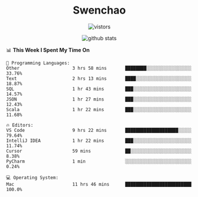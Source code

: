 <h1 align="center">Swenchao</h3>

<p align="center">
  <img src="https://visitor-badge.glitch.me/badge?page_id=Swenchao" alt="vistors" />
</p>

<p align="center">
  <img src="https://github-readme-stats.vercel.app/api?username=Swenchao&count_private=true&show_icons=true&theme=vue-dark&hide_title=true" alt="github stats" />
</p>

<!--START_SECTION:waka-->
📊 **This Week I Spent My Time On** 

```text
💬 Programming Languages: 
Other                    3 hrs 58 mins       ████████░░░░░░░░░░░░░░░░░   33.76% 
Text                     2 hrs 13 mins       ████░░░░░░░░░░░░░░░░░░░░░   18.87% 
SQL                      1 hr 43 mins        ███░░░░░░░░░░░░░░░░░░░░░░   14.57% 
JSON                     1 hr 27 mins        ███░░░░░░░░░░░░░░░░░░░░░░   12.43% 
Scala                    1 hr 22 mins        ███░░░░░░░░░░░░░░░░░░░░░░   11.68%

🔥 Editors: 
VS Code                  9 hrs 22 mins       ████████████████████░░░░░   79.64% 
IntelliJ IDEA            1 hr 22 mins        ███░░░░░░░░░░░░░░░░░░░░░░   11.74% 
Cursor                   59 mins             ██░░░░░░░░░░░░░░░░░░░░░░░   8.38% 
PyCharm                  1 min               ░░░░░░░░░░░░░░░░░░░░░░░░░   0.24%

💻 Operating System: 
Mac                      11 hrs 46 mins      █████████████████████████   100.0%

```


<!--END_SECTION:waka-->
